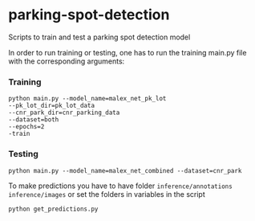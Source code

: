 # parking-spot-detection

Scripts to train and test a parking spot detection model

In order to run training or testing, one has to run the training main.py file with the
corresponding arguments:

### Training

```
python main.py --model_name=malex_net_pk_lot
--pk_lot_dir=pk_lot_data
--cnr_park_dir=cnr_parking_data
--dataset=both
--epochs=2
-train
```

### Testing

```
python main.py --model_name=malex_net_combined --dataset=cnr_park
```

To make predictions you have to have folder `inference/annotations` `inference/images` or set the folders in variables in the script

```
python get_predictions.py
```
